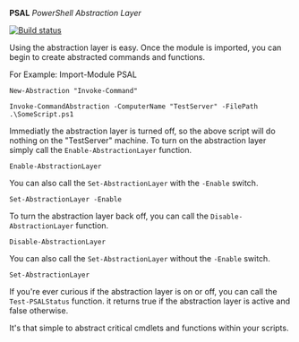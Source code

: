 **PSAL**
*PowerShell Abstraction Layer*

[![Build status](https://ci.appveyor.com/api/projects/status/xevgopsrsx2opo30)](https://ci.appveyor.com/project/mitchelldavis/psal)

Using the abstraction layer is easy.  Once the module is imported, you can begin to create abstracted commands and functions.

For Example:
    Import-Module PSAL

    New-Abstraction "Invoke-Command"

    Invoke-CommandAbstraction -ComputerName "TestServer" -FilePath .\SomeScript.ps1

Immediatly the abstraction layer is turned off, so the above script will do nothing on the "TestServer" machine.  To turn on the abstraction layer simply call the `Enable-AbstractionLayer` function.

    Enable-AbstractionLayer

You can also call the `Set-AbstractionLayer` with the `-Enable` switch.

    Set-AbstractionLayer -Enable

To turn the abstraction layer back off, you can call the `Disable-AbstractionLayer` function.

    Disable-AbstractionLayer

You can also call the `Set-AbstractionLayer` without the `-Enable` switch.

    Set-AbstractionLayer

If you're ever curious if the abstraction layer is on or off, you can call the `Test-PSALStatus` function.  it returns true if the abstraction layer is active and false otherwise.

It's that simple to abstract critical cmdlets and functions within your scripts.
